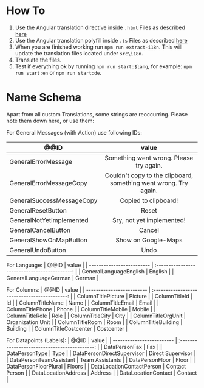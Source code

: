 # How To

1. Use the Angular translation directive inside `.html` Files as described [here](https://angular.io/guide/i18n)
2. Use the Angular translation polyfill inside `.ts` Files as described [here](https://github.com/ngx-translate/i18n-polyfill)
3. When you are finished working run `npm run extract-i18n`. This will update the translation files located under `src\i18n`.
4. Translate the files.
5. Test if everything ok by running `npm run start:$lang`, for example: `npm run start:en` or `npm run start:de`.

# Name Schema

Apart from all custom Translations, some strings are reoccurring. Please note them down here, or use them:

For General Messages (with Action) use following IDs:

| @@ID                      |                     value                     |
| ------------------------- | :-------------------------------------------: |
| GeneralErrorMessage       |    Something went wrong. Please try again.    |
| GeneralErrorMessageCopy   | Couldn't copy to the clipboard, something went wrong. Try again. |
| GeneralSuccessMessageCopy |             Copied to clipboard!              |
| GeneralResetButton        |                     Reset                     |
| GeneralNotYetImplemented  |           Sry, not yet implemented!           |
| GeneralCancelButton       |                   Cancel                      |
| GeneralShowOnMapButton    |             Show on Google-Maps               |
| GeneralUndoButton         |                     Undo                      |

For Language:
| @@ID                      |                     value                     |
| ------------------------- | :-------------------------------------------: |
| GeneralLanguageEnglish   | English |
| GeneralLanguageGerman       |    German    |

For Columns:
| @@ID                      |                     value                     |
| ------------------------- | :-------------------------------------------: |
| ColumnTitlePicture        |                    Picture                    |
| ColumnTitleId             |                      Id                       |
| ColumnTitleName           |                     Name                      |
| ColumnTitleEmail          |                     Email                     |
| ColumnTitlePhone          |                     Phone                     |
| ColumnTitleMobile         |                    Mobile                     |
| ColumnTitleRole           |                     Role                      |
| ColumnTitleCity           |                     City                      |
| ColumnTitleOrgUnit        |               Organization Unit               |
| ColumnTitleRoom           |                     Room                      |
| ColumnTitleBuilding       |                   Building                    |
| ColumnTitleCostcenter     |                  Costcenter                   |


For Datapoints (Labels):
| @@ID                      |                     value                     |
| ------------------------- | :-------------------------------------------: |
| DataPersonFax             |                    Fax                    |
| DataPersonType            |                    Type                    |
| DataPersonDirectSupervisor      |           Direct Supervisor         | 
| DataPersonTeamAssistant   | Team Assistants |
| DataPersonFloor | Floor | 
| DataPersonFloorPlural | Floors |
| DataLocationContactPerson | Contact Person | 
| DataLocationAddress | Address |
| DataLocationContact | Contact |
